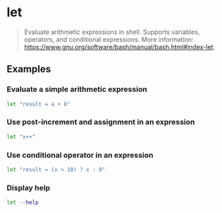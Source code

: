 # let

> Evaluate arithmetic expressions in shell. Supports variables, operators, and conditional expressions. More information: <https://www.gnu.org/software/bash/manual/bash.html#index-let>.

## Examples

### Evaluate a simple arithmetic expression

```bash
let "result = a + b"
```

### Use post-increment and assignment in an expression

```bash
let "x++"
```

### Use conditional operator in an expression

```bash
let "result = (x > 10) ? x : 0"
```

### Display help

```bash
let --help
```
